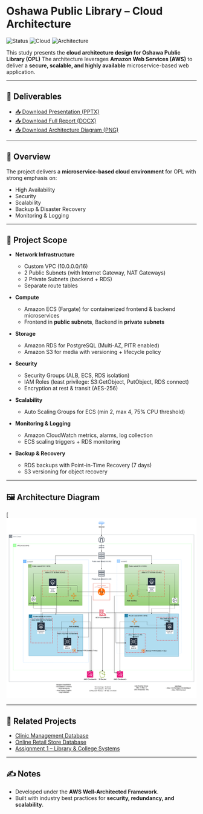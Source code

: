 # Oshawa Public Library – Cloud Architecture 

![Status](https://img.shields.io/badge/Project-Completed-brightgreen)
![Cloud](https://img.shields.io/badge/Cloud-AWS-orange)
![Architecture](https://img.shields.io/badge/Design-Microservices-blue)

This study presents the **cloud architecture design for Oshawa Public Library (OPL)** 
The architecture leverages **Amazon Web Services (AWS)** to deliver a **secure, scalable, and highly available** microservice-based web application.

---

## 📂 Deliverables
- [📥 Download Presentation (PPTX)](https://github.com/kowshal97/Oshawa-Public-Library-Cloud-Architecture/raw/main/Presentation.pptx)  
- [📥 Download Full Report (DOCX)](https://github.com/kowshal97/Oshawa-Public-Library-Cloud-Architecture/raw/main/Report.docx)  
- [📥 Download Architecture Diagram (PNG)](https://github.com/kowshal97/Oshawa-Public-Library-Cloud-Architecture/raw/main/Diagram/AWS%20Architecture%20Diagram.drawio.png)  

---

## 📌 Overview
The project delivers a **microservice-based cloud environment** for OPL with strong emphasis on:
- High Availability  
- Security  
- Scalability  
- Backup & Disaster Recovery  
- Monitoring & Logging  

---

## 🔹 Project Scope
- **Network Infrastructure**
  - Custom VPC (10.0.0.0/16)  
  - 2 Public Subnets (with Internet Gateway, NAT Gateways)  
  - 2 Private Subnets (backend + RDS)  
  - Separate route tables  

- **Compute**
  - Amazon ECS (Fargate) for containerized frontend & backend microservices  
  - Frontend in **public subnets**, Backend in **private subnets**  

- **Storage**
  - Amazon RDS for PostgreSQL (Multi-AZ, PITR enabled)  
  - Amazon S3 for media with versioning + lifecycle policy  

- **Security**
  - Security Groups (ALB, ECS, RDS isolation)  
  - IAM Roles (least privilege: S3:GetObject, PutObject, RDS connect)  
  - Encryption at rest & transit (AES-256)  

- **Scalability**
  - Auto Scaling Groups for ECS (min 2, max 4, 75% CPU threshold)  

- **Monitoring & Logging**
  - Amazon CloudWatch metrics, alarms, log collection  
  - ECS scaling triggers + RDS monitoring  

- **Backup & Recovery**
  - RDS backups with Point-in-Time Recovery (7 days)  
  - S3 versioning for object recovery  

---

## 🖼️ Architecture Diagram
[![Architecture Diagram](https://github.com/kowshal97/Oshawa-Public-Library-Cloud-Architecture/blob/main/Diagram/AWS%20Architecture%20Diagram.drawio.png)

---

## 🔗 Related Projects
- [Clinic Management Database](https://github.com/kowshal97/clinic-management-database)  
- [Online Retail Store Database](https://github.com/kowshal97/Online-Retail-Store-database)  
- [Assignment 1 – Library & College Systems](https://github.com/kowshal97/Assignment1-database)  

---

## ✍️ Notes
- Developed under the **AWS Well-Architected Framework**.  
- Built with industry best practices for **security, redundancy, and scalability**.   

